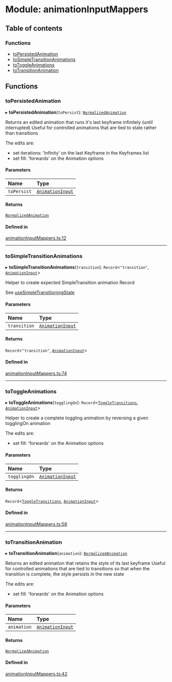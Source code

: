 # Module: animationInputMappers

## Table of contents

### Functions

- [toPersistedAnimation](../wiki/animationInputMappers#topersistedanimation)
- [toSimpleTransitionAnimations](../wiki/animationInputMappers#tosimpletransitionanimations)
- [toToggleAnimations](../wiki/animationInputMappers#totoggleanimations)
- [toTransitionAnimation](../wiki/animationInputMappers#totransitionanimation)

## Functions

### toPersistedAnimation

▸ **toPersistedAnimation**(`toPersist`): [`NormalizedAnimation`](../wiki/AnimationInput.NormalizedAnimation)

Returns an edited animation that runs it's last keyframe infinitely (until interrupted)
Useful for controlled animations that are tied to state rather than transitions

The edits are:
- set iterations: 'Infinity' on the last Keyframe in the Keyframes list
- set fill: 'forwards' on the Animation options

#### Parameters

| Name | Type |
| :------ | :------ |
| `toPersist` | [`AnimationInput`](../wiki/AnimationInput#animationinput) |

#### Returns

[`NormalizedAnimation`](../wiki/AnimationInput.NormalizedAnimation)

#### Defined in

[animationInputMappers.ts:12](https://github.com/tristanjohnson849/react-controlled-animations/blob/5858e1a/src/animationInputMappers.ts#L12)

___

### toSimpleTransitionAnimations

▸ **toSimpleTransitionAnimations**(`transition`): `Record`<``"transition"``, [`AnimationInput`](../wiki/AnimationInput#animationinput)\>

Helper to create expected SimpleTransition animation Record

See [useSimpleTransitioningState](../wiki/hooks#usesimpletransitioningstate)

#### Parameters

| Name | Type |
| :------ | :------ |
| `transition` | [`AnimationInput`](../wiki/AnimationInput#animationinput) |

#### Returns

`Record`<``"transition"``, [`AnimationInput`](../wiki/AnimationInput#animationinput)\>

#### Defined in

[animationInputMappers.ts:74](https://github.com/tristanjohnson849/react-controlled-animations/blob/5858e1a/src/animationInputMappers.ts#L74)

___

### toToggleAnimations

▸ **toToggleAnimations**(`togglingOn`): `Record`<[`ToggleTransitions`](../wiki/hooks.useTransitioningToggle#toggletransitions), [`AnimationInput`](../wiki/AnimationInput#animationinput)\>

Helper to create a complete toggling animation by reversing a given togglingOn animation

The edits are:
- set fill: 'forwards' on the Animation options

#### Parameters

| Name | Type |
| :------ | :------ |
| `togglingOn` | [`AnimationInput`](../wiki/AnimationInput#animationinput) |

#### Returns

`Record`<[`ToggleTransitions`](../wiki/hooks.useTransitioningToggle#toggletransitions), [`AnimationInput`](../wiki/AnimationInput#animationinput)\>

#### Defined in

[animationInputMappers.ts:56](https://github.com/tristanjohnson849/react-controlled-animations/blob/5858e1a/src/animationInputMappers.ts#L56)

___

### toTransitionAnimation

▸ **toTransitionAnimation**(`animation`): [`NormalizedAnimation`](../wiki/AnimationInput.NormalizedAnimation)

Returns an edited animation that retains the style of its last keyframe
Useful for controlled animations that are tied to transitions so that when the transition is complete, the style persists in the new state

The edits are:
- set fill: 'forwards' on the Animation options

#### Parameters

| Name | Type |
| :------ | :------ |
| `animation` | [`AnimationInput`](../wiki/AnimationInput#animationinput) |

#### Returns

[`NormalizedAnimation`](../wiki/AnimationInput.NormalizedAnimation)

#### Defined in

[animationInputMappers.ts:42](https://github.com/tristanjohnson849/react-controlled-animations/blob/5858e1a/src/animationInputMappers.ts#L42)
